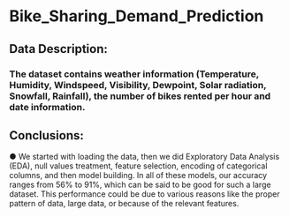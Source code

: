 # Bike_Sharing_Demand_Prediction

## Data Description:
### The dataset contains weather information (Temperature, Humidity, Windspeed, Visibility, Dewpoint, Solar radiation, Snowfall, Rainfall), the number of bikes rented per hour and date information.

 ## Conclusions:

● We started with loading the data, then we did Exploratory Data Analysis (EDA), null values treatment, feature selection, encoding of categorical columns, and then model building. In all of these models, our accuracy ranges from 56% to 91%, which can be said to be good for such a large dataset. This performance could be due to various reasons like the proper pattern of data, large data, or because of the relevant features.
